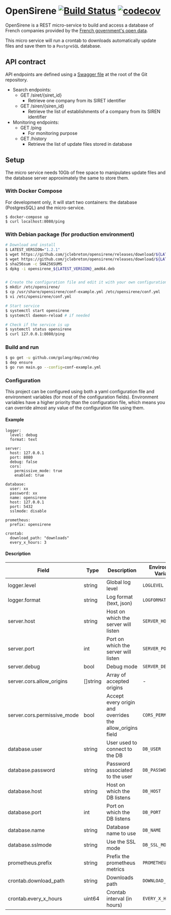 # OpenSirene [![Build Status](https://travis-ci.org/jclebreton/opensirene.svg?branch=v2)](https://travis-ci.org/jclebreton/opensirene) [![codecov](https://codecov.io/gh/jclebreton/opensirene/branch/master/graph/badge.svg)](https://codecov.io/gh/jclebreton/opensirene)

OpenSirene  is a REST micro-service to build and access a database of French companies
provided by the [French government's open data](https://www.data.gouv.fr/fr/datasets/base-sirene-des-entreprises-et-de-leurs-etablissements-siren-siret/).

This micro service will run a crontab to downloads automatically update files
and save them to a `PostgreSQL` database.

## API contract 

API endpoints are defined using a [Swagger file](swagger.yaml) at the root of
the Git repository.

* Search endpoints:
    * GET /siret/{siret_id}
        * Retrieve one company from its SIRET identifier
    * GET /siren/{siren_id}
        * Retrieve the list of establishments of a company from its SIREN identifier
* Monitoring endpoints:
    * GET /ping
        * For monitoring purpose
    * GET /history
        * Retrieve the list of update files stored in database


## Setup
The micro service needs 10Gb of free space to manipulates update files and
the database server approximately the same to store them.

### With Docker Compose

For development only, it will start two containers: the database (PostgresSQL)
and the micro-service.
```
$ docker-compose up
$ curl localhost:8080/ping
```

### With Debian package (for production environment)

```sh
# Download and install
$ LATEST_VERSION="1.2.1"
$ wget https://github.com/jclebreton/opensirene/releases/download/${LATEST_VERSION}/opensirene_${LATEST_VERSION}_amd64.deb
$ wget https://github.com/jclebreton/opensirene/releases/download/${LATEST_VERSION}/SHA256SUMS
$ sha256sum -c SHA256SUMS
$ dpkg -i opensirene_${LATEST_VERSION}_amd64.deb


# Create the configuration file and edit it with your own configuration
$ mkdir /etc/opensirene/
$ cp /usr/share/opensirene/conf-example.yml /etc/opensirene/conf.yml
$ vi /etc/opensirene/conf.yml

# Start service
$ systemctl start opensirene
$ systemctl daemon-reload # if needed

# Check if the service is up
$ systemctl status opensirene
$ curl 127.0.0.1:8080/ping
```

### Build and run

```sh
$ go get -u github.com/golang/dep/cmd/dep
$ dep ensure
$ go run main.go --config=conf-example.yml
```

### Configuration

This project can be configured using both a yaml configuration file and
environment variables (for most of the configuration fields). Environment
variables have a higher priority than the configuration file, which means you
can override almost any value of the configuration file using them. 

#### Example
```
logger:
  level: debug
  format: text

server:
  host: 127.0.0.1
  port: 8080
  debug: false
  cors:
    permissive_mode: true
    enabled: true

database:
  user: xx
  password: xx
  name: opensirene
  host: 127.0.0.1
  port: 5432
  sslmode: disable

prometheus:
  prefix: opensirene

crontab:
  download_path: "downloads"
  every_x_hours: 3

```

#### Description

| Field                       | Type     | Description                                               | Environment Variable | Default        | Example        |
|-----------------------------|----------|-----------------------------------------------------------|----------------------|----------------|----------------|
| logger.level                | string   | Global log level                                          | `LOGLEVEL`           | "info"         | "debug"        |
| logger.format               | string   | Log format (text, json)                                   | `LOGFORMAT`          | "text"         | "json"         |
| server.host                 | string   | Host on which the server will listen                      | `SERVER_HOST`        | "127.0.0.1"    | "127.0.0.1"    |
| server.port                 | int      | Port on which the server will listen                      | `SERVER_PORT`        | 8080           | 8080           |
| server.debug                | bool     | Debug mode                                                | `SERVER_DEBUG`       | false          | true           |
| server.cors.allow_origins   | []string | Array of accepted origins                                 | -                    | -              | -              |
| server.cors.permissive_mode | bool     | Accept every origin and overrides the allow_origins field | `CORS_PERMISSIVE`    | false          | true           |
| database.user               | string   | User used to connect to the DB                            | `DB_USER`            | "sir"          | "sir"          |
| database.password           | string   | Password associated to the user                           | `DB_PASSWORD`        | -              | -              |
| database.host               | string   | Host on which the DB listens                              | `DB_HOST`            | "127.0.0.1"    | "127.0.0.1"    |
| database.port               | int      | Port on which the DB listens                              | `DB_PORT`            | 5432           | 5432           |
| database.name               | string   | Database name to use                                      | `DB_NAME`            | "opensirenedb" | "opensirenedb" |
| database.sslmode            | string   | Use the SSL mode                                          | `DB_SSL_MODE`        | "disable"      | "disable"      |
| prometheus.prefix           | string   | Prefix the prometheus metrics                             | `PROMETHEUS_PREFIX`  | "opensirene"   | "opensirene"   |
| crontab.download_path       | string   | Downloads path                                            | `DOWNLOAD_PATH`      | "downloads"    | "/tmp"         |
| crontab.every_x_hours       | uint64   | Crontab interval (in hours)                               | `EVERY_X_HOURS`      | 3              | 1              |
